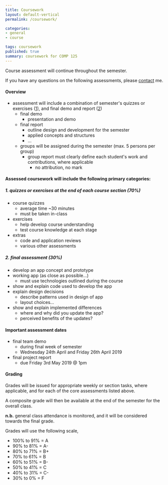 ```yaml
---
title: Coursework
layout: default-vertical
permalink: /coursework/

categories:
- general
- course

tags: coursework
published: true
summary: coursework for COMP 125
---
```


Course assessment will continue throughout the semester.

If you have any questions on the following assessments, please [contact](/contact) me.

#### Overview

* assessment will include a combination of semester's quizzes or exercises ([1](#assessment1)), and final demo and report ([2](#assessment2))
  * final demo
    * presentation and demo
  * final report
    * outline design and development for the semester
    * applied concepts and structures
    * ...
  * groups will be assigned during the semester (max. 5 persons per group)
    * group report must clearly define each student's work and contributions, where applicable
      * no attribution, no mark

#### Assessed coursework will include the following primary categories:

<a id="assessment1"></a>

##### 1. quizzes or exercises at the end of each course section (70%)

* course quizzes
  * average time ~30 minutes
  * must be taken in-class
* exercises
  * help develop course understanding
  * test course knowledge at each stage
* extras
  * code and application reviews
  * various other assessments

<a id="assessment2"></a>

##### 2. final assessment (30%)

* develop an app concept and prototype
* working app (as close as possible...)
  * must use technologies outlined during the course
* show and explain code used to develop the app
* explain design decisions
  * describe patterns used in design of app
  * layout choices...
* show and explain implemented differences
  * where and why did you update the app?
  * perceived benefits of the updates?

#### Important assessment dates

* final team demo
  * during final week of semester
  * Wednesday 24th April and Friday 26th April 2019
* final project report
  * due Friday 3rd May 2019 @ 1pm

#### Grading

Grades will be issued for appropriate weekly or section tasks, where applicable, and for each of the core assessments listed above.

A composite grade will then be available at the end of the semester for the overall class.

**n.b.** general class attendance is monitored, and it will be considered towards the final grade.

Grades will use the following scale,

  * 100% to 91% = A
  * 90% to 81%  = A-
  * 80% to 71%  = B+
  * 70% to 61%  = B
  * 60% to 51%  = B-
  * 50% to 41%  = C
  * 40% to 31%  = C-
  * 30% to 0%   = F
